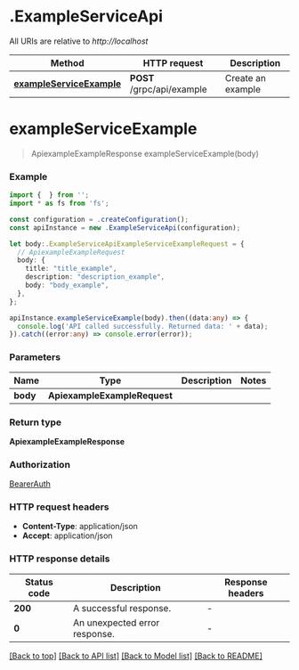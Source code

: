 # .ExampleServiceApi

All URIs are relative to *http://localhost*

Method | HTTP request | Description
------------- | ------------- | -------------
[**exampleServiceExample**](ExampleServiceApi.md#exampleServiceExample) | **POST** /grpc/api/example | Create an example


# **exampleServiceExample**
> ApiexampleExampleResponse exampleServiceExample(body)


### Example


```typescript
import {  } from '';
import * as fs from 'fs';

const configuration = .createConfiguration();
const apiInstance = new .ExampleServiceApi(configuration);

let body:.ExampleServiceApiExampleServiceExampleRequest = {
  // ApiexampleExampleRequest
  body: {
    title: "title_example",
    description: "description_example",
    body: "body_example",
  },
};

apiInstance.exampleServiceExample(body).then((data:any) => {
  console.log('API called successfully. Returned data: ' + data);
}).catch((error:any) => console.error(error));
```


### Parameters

Name | Type | Description  | Notes
------------- | ------------- | ------------- | -------------
 **body** | **ApiexampleExampleRequest**|  |


### Return type

**ApiexampleExampleResponse**

### Authorization

[BearerAuth](README.md#BearerAuth)

### HTTP request headers

 - **Content-Type**: application/json
 - **Accept**: application/json


### HTTP response details
| Status code | Description | Response headers |
|-------------|-------------|------------------|
**200** | A successful response. |  -  |
**0** | An unexpected error response. |  -  |

[[Back to top]](#) [[Back to API list]](README.md#documentation-for-api-endpoints) [[Back to Model list]](README.md#documentation-for-models) [[Back to README]](README.md)



